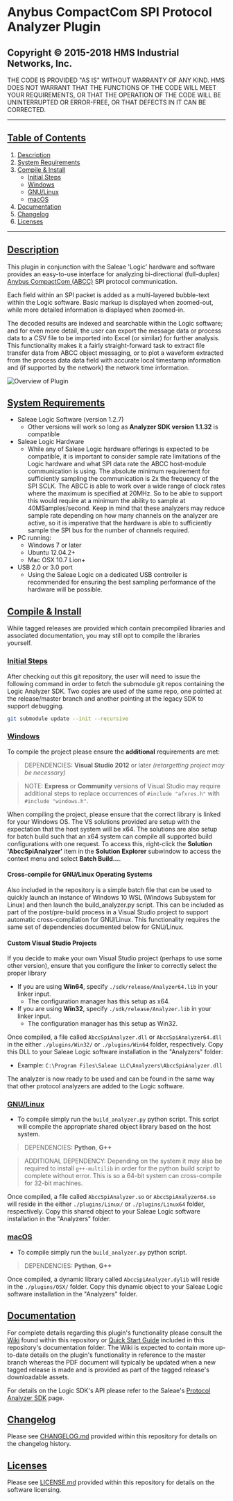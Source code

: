 # Anybus CompactCom SPI Protocol Analyzer Plugin

## Copyright &copy; 2015-2018 HMS Industrial Networks, Inc.

THE CODE IS PROVIDED "AS IS" WITHOUT WARRANTY OF ANY KIND. HMS DOES NOT
WARRANT THAT THE FUNCTIONS OF THE CODE WILL MEET YOUR REQUIREMENTS, OR
THAT THE OPERATION OF THE CODE WILL BE UNINTERRUPTED OR ERROR-FREE, OR
THAT DEFECTS IN IT CAN BE CORRECTED.

---

## [Table of Contents](#table-of-contents)

1. [Description](#description)
2. [System Requirements](#system-requirements)
3. [Compile & Install](#compile-&-install)
   * [Initial Steps](#initial-steps)
   * [Windows](#windows)
   * [GNU/Linux](#gnulinux)
   * [macOS](#macos)
4. [Documentation](#documentation)
5. [Changelog](#changelog)
6. [Licenses](#licenses)

---

## [Description](#table-of-contents)

This plugin in conjunction with the Saleae 'Logic' hardware and software provides
an easy-to-use interface for analyzing bi-directional (full-duplex) [Anybus
CompactCom (ABCC)](https://www.anybus.com/products/embedded-index) SPI protocol communication.

Each field within an SPI packet is added as a multi-layered bubble-text
within the Logic software. Basic markup is displayed when zoomed-out, while
more detailed information is displayed when zoomed-in.

The decoded results are indexed and searchable within the Logic software; and
for even more detail, the user can export the message data or process data
to a CSV file to be imported into Excel (or similar) for further analysis. This
functionality makes it a fairly straight-forward task to extract file transfer
data from ABCC object messaging, or to plot a waveform extracted from the
process data data field with accurate local timestamp information and
(if supported by the network) the network time information.

![Overview of Plugin](https://github.com/HMSAB/AbccSpiAnalyzer/wiki/overview.gif "Overview of Plugin")

## [System Requirements](#table-of-contents)

* Saleae Logic Software (version 1.2.7)
  * Other versions will work so long as **Analyzer SDK version 1.1.32** is
    compatible
* Saleae Logic Hardware
  * While any of Saleae Logic hardware offerings is expected to be compatible,
  it is important to consider sample rate limitations of the Logic hardware and
  what SPI data rate the ABCC host-module communication is using. The absolute
  minimum requirement for sufficiently sampling the communication is 2x the
  frequency of the SPI SCLK. The ABCC is able to work over a wide range of
  clock rates where the maximum is specified at 20MHz. So to be able to support
  this would require at a minimum the ability to sample at 40MSamples/second.
  Keep in mind that these analyzers may reduce sample rate depending on how many
  channels on the analyzer are active, so it is imperative that the hardware
  is able to sufficiently sample the SPI bus for the number of channels required.
* PC running:
  * Windows 7 or later
  * Ubuntu 12.04.2+
  * Mac OSX 10.7 Lion+
* USB 2.0 or 3.0 port
  * Using the Saleae Logic on a dedicated USB controller is recommended for
  ensuring the best sampling performance of the hardware will be possible.

## [Compile & Install](#table-of-contents)

While tagged releases are provided which contain precompiled libraries and
associated documentation, you may still opt to compile the libraries yourself.

### [Initial Steps](#table-of-contents)

After checking out this git repository, the user will need to issue the
following command in order to fetch the submodule git repos containing the
Logic Analyzer SDK. Two copies are used of the same repo, one pointed at the
release/master branch and another pointing at the legacy SDK to support debugging.

```bash
git submodule update --init --recursive
```

### [Windows](#table-of-contents)

To compile the project please ensure the **additional** requirements are met:

> DEPENDENCIES: **Visual Studio 2012** or later *(retargetting project may be necessary)*

> NOTE: **Express** or **Community** versions of Visual Studio may require
additional steps to replace occurrences of `#include "afxres.h"` with `#include "windows.h"`.

When compiling the project, please ensure that the correct library is linked
for your Windows OS. The VS solutions provided are setup with the expectation
that the host system will be x64. The solutions are also setup for batch build
such that an x64 system can compile all supported build configurations with
one request. To access this, right-click the **Solution 'AbccSpiAnalyzer'** item
in the **Solution Explorer** subwindow to access the context menu and select
**Batch Build...**.

#### Cross-compile for GNU/Linux Operating Systems

Also included in the repository is a simple batch file that can be used to quickly
launch an instance of Windows 10 WSL (Windows Subsystem for Linux) and then launch
the build_analyzer.py script. This can be included as part of the post/pre-build
process in a Visual Studio project to support automatic cross-compilation for
GNU/Linux. This functionality requires the same set of dependencies documented below
for GNU/Linux.

#### Custom Visual Studio Projects

If you decide to make your own Visual Studio project (perhaps to use some other
version), ensure that you configure the linker to correctly select the proper
library

* If you are using **Win64**, specify `./sdk/release/Analyzer64.lib` in your linker input.
  * The configuration manager has this setup as x64.
* If you are using **Win32**, specify `./sdk/release/Analyzer.lib` in your linker input.
  * The configuration manager has this setup as Win32.

Once compiled, a file called `AbccSpiAnalyzer.dll` or `AbccSpiAnalyzer64.dll`
in the either `./plugins/Win32/` or `./plugins/Win64` folder, respectively. Copy
this DLL to your Saleae Logic software installation in the "Analyzers" folder:

* Example: `C:\Program Files\Saleae LLC\Analyzers\AbccSpiAnalyzer.dll`

The analyzer is now ready to be used and can be found in the same way that
other protocol analyzers are added to the Logic software.

### [GNU/Linux](#table-of-contents)

* To compile simply run the `build_analyzer.py` python script. This script will
  compile the appropriate shared object library based on the host system.
> DEPENDENCIES: **Python**, **G++**

> ADDITIONAL DEPENDENCY: Depending on the system it may also be required to
install `g++-multilib` in order for the python build script to complete without
error. This is so a 64-bit system can cross-compile for 32-bit machines.

Once compiled, a file called `AbccSpiAnalyzer.so` or `AbccSpiAnalyzer64.so`
will reside in the either `./plugins/Linux/` or `./plugins/Linux64` folder,
respectively. Copy this shared object to your Saleae Logic software
installation in the "Analyzers" folder.

### [macOS](#table-of-contents)

* To compile simply run the `build_analyzer.py` python script.
> DEPENDENCIES: **Python**, **G++**

Once compiled, a dynamic library called `AbccSpiAnalyzer.dylib` will reside
in the `./plugins/OSX/` folder. Copy this dynamic object to your Saleae Logic
software installation in the "Analyzers" folder.

## [Documentation](#table-of-contents)

For complete details regarding this plugin's functionality please consult the
[Wiki](https://github.com/HMSAB/AbccSpiAnalyzer/wiki) found within this repository
or [Quick Start Guide](doc/AbccSpiAnalyzer_Plugin_Quick_Start_Guide.pdf)
included in this repository's documentation folder. The Wiki is expected to
contain more up-to-date details on the plugin's functionality in reference to
the master branch whereas the PDF document will typically be updated when a new
tagged release is made and is provided as part of the tagged release's
downloadable assets.

For details on the Logic SDK's API please refer to the Saleae's
[Protocol Analyzer SDK](https://support.saleae.com/saleae-api-and-sdk/protocol-analyzer-sdk) page.

## [Changelog](#table-of-contents)

Please see [CHANGELOG.md](CHANGELOG.md) provided within this repository for details on the changelog history.

## [Licenses](#table-of-contents)

Please see [LICENSE.md](LICENSE.md) provided within this repository for details on the software licensing.
